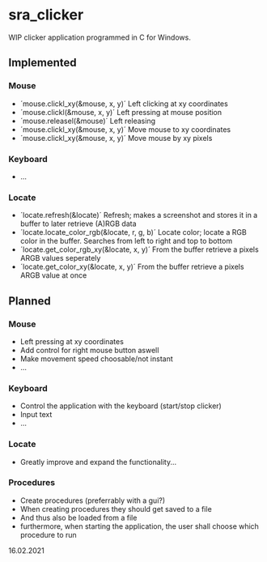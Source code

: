 # sra_clicker
WIP clicker application programmed in C for Windows.
## Implemented
### Mouse
* ´mouse.clickl_xy(&mouse, x, y)´ Left clicking at xy coordinates
* ´mouse.clickl(&mouse, x, y)´ Left pressing at mouse position
* ´mouse.releasel(&mouse)´ Left releasing
* ´mouse.clickl_xy(&mouse, x, y)´ Move mouse to xy coordinates
* ´mouse.clickl_xy(&mouse, x, y)´ Move mouse by xy pixels
### Keyboard
* ...
### Locate
* ´locate.refresh(&locate)´ Refresh; makes a screenshot and stores it in a buffer to later retrieve (A)RGB data
* ´locate.locate_color_rgb(&locate, r, g, b)´ Locate color; locate a RGB color in the buffer. Searches from left to right and top to bottom
* ´locate.get_color_rgb_xy(&locate, x, y)´ From the buffer retrieve a pixels ARGB values seperately
* ´locate.get_color_xy(&locate, x, y)´ From the buffer retrieve a pixels ARGB value at once
## Planned
### Mouse
* Left pressing at xy coordinates
* Add control for right mouse button aswell
* Make movement speed choosable/not instant
* ...
### Keyboard
* Control the application with the keyboard (start/stop clicker)
* Input text
* ...
### Locate
* Greatly improve and expand the functionality...
### Procedures
* Create procedures (preferrably with a gui?)
* When creating procedures they should get saved to a file
* And thus also be loaded from a file
* furthermore, when starting the application, the user shall choose which procedure to run

16.02.2021
